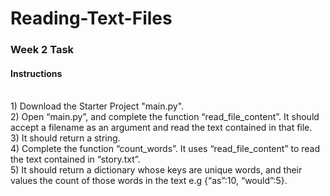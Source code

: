 # Reading-Text-Files
### Week 2 Task
#### Instructions
<br>
1) Download the Starter Project "main.py".
<br>
2) Open “main.py”, and complete the function “read_file_content”. It should accept a filename as an argument and read the text contained in that file. 
<br>
3) It should return a string.
<br>
4) Complete the function “count_words”. It uses “read_file_content” to read the text contained in “story.txt”. 
<br>
5) It should return a dictionary whose keys are unique words, and their values the count of those words in the text e.g {“as”:10, “would”:5}.
